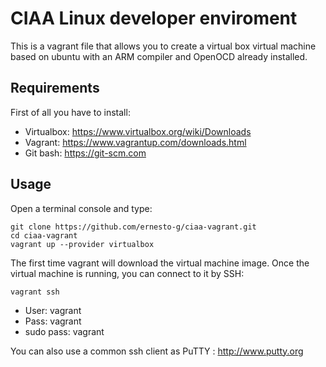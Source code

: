 # CIAA Linux developer enviroment

This is a vagrant file that allows you to create a virtual box virtual machine based on ubuntu with an ARM compiler and OpenOCD already installed.

## Requirements

First of all you have to install:
- Virtualbox: https://www.virtualbox.org/wiki/Downloads
- Vagrant: https://www.vagrantup.com/downloads.html
- Git bash: https://git-scm.com

## Usage
Open a terminal console and type:

```
git clone https://github.com/ernesto-g/ciaa-vagrant.git
cd ciaa-vagrant
vagrant up --provider virtualbox
```

The first time vagrant will download the virtual machine image. Once the virtual machine is running, you can connect to it by SSH:

```
vagrant ssh
```

- User: vagrant
- Pass: vagrant
- sudo pass: vagrant

You can also use a common ssh client as PuTTY : http://www.putty.org


